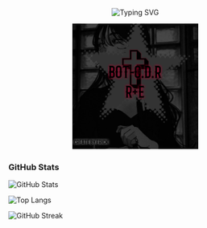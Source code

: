 
<p align="center">
  <img src="https://readme-typing-svg.demolab.com?font=Fira+Code&size=19&pause=1000&color=FF0000&width=435&lines=𝐐𝐔𝐄+𝐑𝐎𝐋𝐋𝐎+𝐒𝐎𝐘+𝐄𝐑𝐈𝐂𝐊+𝐄𝐋+𝐏𝐈𝐓𝐔𝐃𝐎!;𝐃𝐄𝐉𝐀+𝐓𝐔+𝐄𝐒𝐓𝐑𝐄𝐋𝐋𝐀!" alt="Typing SVG" />
</p>

<!-- Foto de perfil o imagen decorativa -->
<p align="center">
  <img src="c505fa08-f6d3-48b7-8ccd-0c7d504c983c.jpeg" width="250" alt="Foto de Erick" />
</p>

### GitHub Stats

![GitHub Stats](https://github-readme-stats.vercel.app/api?username=elpajas30001&show_icons=true&theme=github_dark)

![Top Langs](https://github-readme-stats.vercel.app/api/top-langs/?username=elpajas30001&layout=compact&theme=github_dark)

![GitHub Streak](https://github-readme-streak-stats.herokuapp.com/?user=elpajas30001&theme=github-dark)
